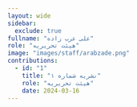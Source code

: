 ```yaml
---
layout: wide
sidebar:
  exclude: true
fullname: "علی عرب زاده"
role: "هیئت تحریریه"
image: "images/staff/arabzade.png"
contributions:
  - id: "1"
    title: "نشریه شماره ۱"
    role: "هیئت تحریریه"
    date: 2024-03-16
---
```


